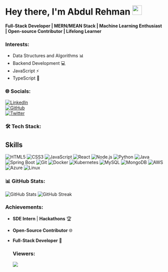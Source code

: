 # Hey there, I'm Abdul Rehman <img src="https://raw.githubusercontent.com/MartinHeinz/MartinHeinz/master/wave.gif" width="30px">


**Full-Stack Developer | MERN/MEAN Stack | Machine Learning Enthusiast | Open-source Contributor | Lifelong Learner**

### Interests:
- Data Structures and Algorithms 📊
- Backend Development 💻
- JavaScript ⚡
- TypeScript 🚀

### 🌐 Socials:
[![LinkedIn](https://img.shields.io/badge/LinkedIn-%230077B5.svg?style=for-the-badge&logo=linkedin&logoColor=white)](https://www.linkedin.com/in/abdulrehman07/)  
[![GitHub](https://img.shields.io/badge/GitHub-%2312100E.svg?style=for-the-badge&logo=github&logoColor=white)](https://github.com/manwithbigheart)  
[![Twitter](https://img.shields.io/badge/Twitter-%231DA1F2.svg?style=for-the-badge&logo=twitter&logoColor=white)](https://twitter.com/abdulrehman8229)  
  

### 🛠 Tech Stack:
## Skills

![HTML5](https://img.shields.io/badge/HTML5-%23E34F26.svg?style=for-the-badge&logo=html5&logoColor=white)
![CSS3](https://img.shields.io/badge/CSS3-%231572B6.svg?style=for-the-badge&logo=css3&logoColor=white)
![JavaScript](https://img.shields.io/badge/JavaScript-%23F7DF1E.svg?style=for-the-badge&logo=javascript&logoColor=black)
![React](https://img.shields.io/badge/React-%2320232a.svg?style=for-the-badge&logo=react&logoColor=%2361DAFB)
![Node.js](https://img.shields.io/badge/Node.js-%2343853D.svg?style=for-the-badge&logo=node.js&logoColor=white)
![Python](https://img.shields.io/badge/Python-%233776AB.svg?style=for-the-badge&logo=python&logoColor=white)
![Java](https://img.shields.io/badge/Java-%23ED8B00.svg?style=for-the-badge&logo=java&logoColor=white)
![Spring Boot](https://img.shields.io/badge/Spring%20Boot-%236DB33F.svg?style=for-the-badge&logo=springboot&logoColor=white)
![Git](https://img.shields.io/badge/Git-%23F05032.svg?style=for-the-badge&logo=git&logoColor=white)
![Docker](https://img.shields.io/badge/Docker-%230db7ed.svg?style=for-the-badge&logo=docker&logoColor=white)
![Kubernetes](https://img.shields.io/badge/Kubernetes-%23326ce5.svg?style=for-the-badge&logo=kubernetes&logoColor=white)
![MySQL](https://img.shields.io/badge/MySQL-%234479A1.svg?style=for-the-badge&logo=mysql&logoColor=white)
![MongoDB](https://img.shields.io/badge/MongoDB-%2347A248.svg?style=for-the-badge&logo=mongodb&logoColor=white)
![AWS](https://img.shields.io/badge/Amazon%20AWS-%23232F3E.svg?style=for-the-badge&logo=amazonaws&logoColor=white)
![Azure](https://img.shields.io/badge/Microsoft%20Azure-%230078D4.svg?style=for-the-badge&logo=microsoftazure&logoColor=white)
![Linux](https://img.shields.io/badge/Linux-%23FCC624.svg?style=for-the-badge&logo=linux&logoColor=black)



### 📊 GitHub Stats:
![GitHub Stats](https://github-readme-stats.vercel.app/api?username=manwithbigheart&show_icons=true&theme=default)
![GitHub Streak](https://github-readme-streak-stats.herokuapp.com/?user=manwithbigheart&theme=default)

### Achievements:
- **SDE Intern** | **Hackathons** 🏆
- **Open-Source Contributor** 🌐
- **Full-Stack Developer** 🌟

  ### **Viewers:**
  ![](https://visitcount.itsvg.in/api?id=manwithbigheart&label=Profile%20Views&color=1&icon=2&pretty=true)

